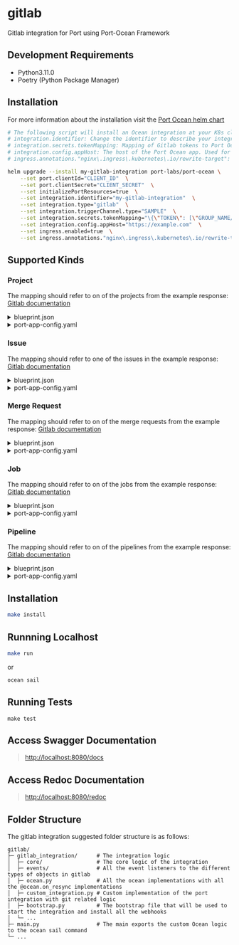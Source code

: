# gitlab

Gitlab integration for Port using Port-Ocean Framework

## Development Requirements

- Python3.11.0
- Poetry (Python Package Manager)

## Installation
For more information about the installation visit the [Port Ocean helm chart](https://github.com/port-labs/helm-charts/tree/main/charts/port-ocean)

```bash
# The following script will install an Ocean integration at your K8s cluster using helm
# integration.identifier: Change the identifier to describe your integration
# integration.secrets.tokenMapping: Mapping of Gitlab tokens to Port Ocean tokens. example: {"THE_GROUP_TOKEN":["getport-labs/**", "GROUP/PROJECT PATTERN TO RUN FOR"]}
# integration.config.appHost: The host of the Port Ocean app. Used for setting up the webhooks against the Gitlab.
# ingress.annotations."nginx\.ingress\.kubernetes\.io/rewrite-target": Change the annotation value and key to match your ingress controller

helm upgrade --install my-gitlab-integration port-labs/port-ocean \
	--set port.clientId="CLIENT_ID"  \
	--set port.clientSecret="CLIENT_SECRET"  \
	--set initializePortResources=true  \
	--set integration.identifier="my-gitlab-integration"  \
	--set integration.type="gitlab"  \
	--set integration.triggerChannel.type="SAMPLE"  \
	--set integration.secrets.tokenMapping="\{\"TOKEN\": [\"GROUP_NAME/**\"]\}"  \
	--set integration.config.appHost="https://example.com"  \
	--set ingress.enabled=true  \
	--set ingress.annotations."nginx\.ingress\.kubernetes\.io/rewrite-target"= / 
```

## Supported Kinds
### Project 

The mapping should refer to on of the projects from the example response: [Gitlab documentation](https://docs.gitlab.com/ee/api/groups.html#list-a-groups-projects)

<details>
<summary>blueprint.json</summary>

```json
{
  "identifier": "microservice",
  "title": "Microservice",
  "icon": "Service",
  "schema": {
    "properties": {
      "url": {
        "title": "URL",
        "format": "url",
        "type": "string"
      },
      "description": {
        "title": "Description",
        "type": "string"
      },
      "namespace": {
        "title": "Namespace",
        "type": "string"
      },
      "full_path": {
        "title": "Full Path",
        "type": "string"
      }
    }
  }
}
```
</details>
<details>
  <summary>port-app-config.yaml</summary>

```yaml
resources:
  - kind: project
    selector:
      query: 'true'
    port:
    entity:
      mappings:
        identifier: .namespace.full_path | gsub("/";"-")
        title: .name
        blueprint: '"microservice"'
        properties:
          url: .web_link
          description: .description
          namespace: .namespace.name
          full_path: .namespace.full_path | split("/") | .[:-1] | join("/")
```
</details>

### Issue 

The mapping should refer to one of the issues in the example response: [Gitlab documentation](https://docs.gitlab.com/ee/api/issues.html#list-project-issues)

<details>
<summary>blueprint.json</summary>

```json
{
    "identifier": "issue",
    "title": "Issue",
    "icon": "GitLab",
    "schema": {
      "properties": {
        "link": {
          "title": "Link",
          "type": "string",
          "format": "url"
        },
        "description": {
          "title": "Description",
          "type": "string",
          "format": "markdown"
        },
        "createdAt": {
          "title": "Created At",
          "type": "string",
          "format": "date-time"
        },
        "closedAt": {
          "title": "Closed At",
          "type": "string",
          "format": "date-time"
        },
        "updatedAt": {
          "title": "Updated At",
          "type": "string",
          "format": "date-time"
        },
        "creator": {
          "title": "Creator",
          "type": "string"
        },
        "status": {
          "title": "Status",
          "type": "string",
          "enum": [
            "opened",
            "closed"
          ],
          "enumColors": {
            "opened": "green",
            "closed": "purple"
          }
        },
        "labels": {
          "title": "Labels",
          "type": "array",
          "items": {
            "type": "string"
          }
        }
      }
    }
  }
```
</details>
<details>
  <summary>port-app-config.yaml</summary>

```yaml
resources:
  - kind: issue
    selector:
      query: 'true'
    port:
      entity:
        mappings:
          identifier: .id | tostring
          title: .title
          blueprint: '"issue"'
          properties:
            creator: .author.name
            status: .state
            createdAt: .created_at
            closedAt: .closed_at
            updatedAt: .updated_at
            description: .description
            link: .web_url
            labels: '[.labels[]]'
```
</details>

### Merge Request 

The mapping should refer to on of the merge requests from the example response: [Gitlab documentation](https://docs.gitlab.com/ee/api/merge_requests.html#list-project-merge-requests)

<details>
<summary>blueprint.json</summary>

```json
{
  "identifier": "mergeRequest",
  "title": "Merge Request",
  "icon": "GitVersion",
  "schema": {
    "properties": {
      "creator": {
        "title": "Creator",
        "type": "string"
      },
      "status": {
        "title": "Status",
        "type": "string",
        "enum": [
          "opened",
          "closed",
          "merged",
          "locked"
        ],
        "enumColors": {
          "opened": "yellow",
          "closed": "red",
          "merged": "green",
          "locked": "blue"
        }
      },
      "createdAt": {
        "title": "Create At",
        "type": "string",
        "format": "date-time"
      },
      "updatedAt": {
        "title": "Updated At",
        "type": "string",
        "format": "date-time"
      },
      "description": {
        "title": "Description",
        "type": "string",
        "format": "markdown"
      },
      "link": {
        "title": "Link",
        "format": "url",
        "type": "string"
      }
    }
  }
}
```
</details>
<details>
  <summary>port-app-config.yaml</summary>

```yaml
resources:
  - kind: mergeRequest
    selector:
      query: 'true'
    port:
      entity:
        mappings:
          identifier: .id | tostring
          title: .title
          blueprint: '"mergeRequest"'
          properties:
            creator: .author.name
            status: .build_status
            stage: .build_stage
            createdAt: .created_at
            startedAt: .started_at
            finishedAt: .finished_at
            description: .description
            link: .web_url
```
</details>

### Job 

The mapping should refer to on of the jobs from the example response: [Gitlab documentation](https://docs.gitlab.com/ee/api/jobs.html#list-project-jobs)

<details>
<summary>blueprint.json</summary>

```json
{
  "identifier": "job",
  "title": "Job",
  "icon": "GitLab",
  "schema": {
    "properties": {
      "createdAt": {
        "title": "Created At",
        "type": "string",
        "format": "date-time"
      },
      "startedAt": {
        "title": "Started At",
        "type": "string",
        "format": "date-time"
      },
      "finishedAt": {
        "title": "Finished At",
        "type": "string",
        "format": "date-time"
      },
      "creator": {
        "title": "Creator",
        "type": "string"
      },
      "stage": {
        "title": "Stage",
        "type": "string"
      },
      "status": {
        "title": "Status",
        "type": "string",
        "enum": [
          "failed",
          "warning",
          "pending",
          "running",
          "manual",
          "scheduled",
          "canceled",
          "success",
          "skipped",
          "created"
        ],
        "enumColors": {
          "failed": "red",
          "warning": "red",
          "pending": "yellow",
          "running": "yellow",
          "manual": "blue",
          "scheduled": "blue",
          "canceled": "red",
          "success": "green",
          "skipped": "red",
          "created": "yellow"
        }
      }
    }
  }
}
```
</details>
<details>
  <summary>port-app-config.yaml</summary>

```yaml
resources:
  - kind: job
    selector:
      query: 'true'
    port:
      entity:
        mappings:
          identifier: .id | tostring
          title: .name
          blueprint: '"job"'
          properties:
            createdAt: .created_at
            startedAt: .started_at
            finishedAt: .finished_at
            creator: .user.name
            stage: .stage
            status: .state
            link: .web_url
```
</details>

### Pipeline 

The mapping should refer to on of the pipelines from the example response: [Gitlab documentation](https://docs.gitlab.com/ee/api/pipelines.html#list-project-pipelines)

<details>
<summary>blueprint.json</summary>

```json
{
  "identifier": "pipeline",
  "title": "Pipeline",
  "icon": "GitLab",
  "schema": {
    "properties": {
      "createdAt": {
        "title": "Created At",
        "type": "string",
        "format": "date-time"
      },
      "updatedAt": {
        "title": "Updated At",
        "type": "string",
        "format": "date-time"
      },
      "status": {
        "title": "Status",
        "type": "string",
        "enum": [
          "created",
          "waiting_for_resource",
          "preparing",
          "pending",
          "running",
          "success",
          "failed",
          "canceled",
          "skipped",
          "manual",
          "scheduled"
        ],
        "enumColors": {
          "created": "yellow",
          "waiting_for_resource": "yellow",
          "preparing": "yellow",
          "pending": "yellow",
          "running": "yellow",
          "success": "green",
          "failed": "red",
          "canceled": "red",
          "skipped": "red",
          "manual": "blue",
          "scheduled": "blue"
        }
      },
      "stages": {
        "title": "Stages",
        "type": "array",
        "items": {
          "type": "string"
        }
      },
      "link": {
        "title": "Link",
        "type": "string",
        "format": "url"
      }
    }
  }
}
```
</details>
<details>
  <summary>port-app-config.yaml</summary>

```yaml
resources:
  - kind: pipeline
    selector:
      query: 'true'
    port:
      entity:
        mappings:
          identifier: .id | tostring
          title: .name
          blueprint: '"pipeline"'
          properties:
            createdAt: .created_at
            updatedAt: .updated_at
            status: .status
            link: .web_url
```
</details>


## Installation

```sh
make install
```

## Runnning Localhost
```sh
make run
```
or
```sh
ocean sail
```

## Running Tests

`make test`

## Access Swagger Documentation

> <http://localhost:8080/docs>

## Access Redoc Documentation

> <http://localhost:8080/redoc>


## Folder Structure
The gitlab integration suggested folder structure is as follows:

```
gitlab/
├─ gitlab_integration/      # The integration logic
│  ├─ core/                 # The core logic of the integration
│  ├─ events/               # All the event listeners to the different types of objects in gitlab
│  ├─ ocean.py              # All the ocean implementations with all the @ocean.on_resync implementations
│  ├─ custom_integration.py # Custom implementation of the port integration with git related logic
│  ├─ bootstrap.py          # The bootstrap file that will be used to start the integration and install all the webhooks
│  └─ ...
├─ main.py                  # The main exports the custom Ocean logic to the ocean sail command
└─ ...
```
